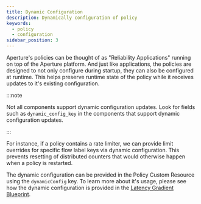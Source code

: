 ```yaml
---
title: Dynamic Configuration
description: Dynamically configuration of policy
keywords:
  - policy
  - configuration
sidebar_position: 3
---
```


Aperture's policies can be thought of as "Reliability Applications" running on
top of the Aperture platform. And just like applications, the policies are
designed to not only configure during startup, they can also be configured at
runtime. This helps preserve runtime state of the policy while it receives
updates to it's existing configuration.

:::note

Not all components support dynamic configuration updates. Look for fields such
as `dynamic_config_key` in the components that support dynamic configuration
updates.

:::

For instance, if a policy contains a rate limiter, we can provide limit
overrides for specific flow label keys via dynamic configuration. This prevents
resetting of distributed counters that would otherwise happen when a policy is
restarted.

The dynamic configuration can be provided in the Policy Custom Resource using
the `dynamicConfig` key. To learn more about it's usage, please see how the
dynamic configuration is provided in the
[Latency Gradient Blueprint](https://github.com/fluxninja/aperture/blob/main/blueprints/lib/1.0/blueprints/latency-gradient/policy.libsonnet).

